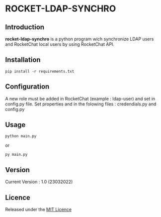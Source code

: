 # ROCKET-LDAP-SYNCHRO

## Introduction

**rocket-ldap-synchro** is a python program wich synchronize LDAP users and RocketChat local users by using RocketChat API. 

## Installation

    pip install -r requirements.txt

## Configuration
A new role must be added in RocketChat (example : ldap-user) and set in config.py file.
Set properties and in the folowing files : credendials.py and config.py

## Usage

    python main.py
or
    
    py main.py
## Version
Current Version : 1.0 (23032022)

## Licence

Released under the [MIT Licence](https://opensource.org/licenses/MIT)